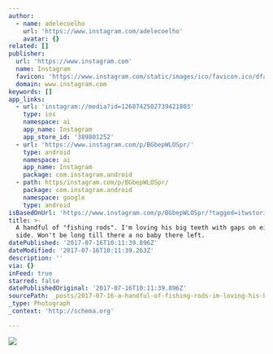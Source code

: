 ```yaml
---
author:
  - name: adelecoelho
    url: 'https://www.instagram.com/adelecoelho'
    avatar: {}
related: []
publisher:
  url: 'https://www.instagram.com'
  name: Instagram
  favicon: 'https://www.instagram.com/static/images/ico/favicon.ico/dfa85bb1fd63.ico'
  domain: www.instagram.com
keywords: []
app_links:
  - url: 'instagram://media?id=1268742502739421803'
    type: ios
    namespace: ai
    app_name: Instagram
    app_store_id: '389801252'
  - url: 'https://www.instagram.com/p/BGbepWLOSpr/'
    type: android
    namespace: ai
    app_name: Instagram
    package: com.instagram.android
  - path: https/instagram.com/p/BGbepWLOSpr/
    package: com.instagram.android
    namespace: google
    type: android
isBasedOnUrl: 'https://www.instagram.com/p/BGbepWLOSpr/?tagged=itwstories'
title: >-
  A handful of "fishing rods". I'm loving his big teeth with gaps on either
  side. Won't be long till there a no baby there left.
datePublished: '2017-07-16T10:11:39.896Z'
dateModified: '2017-07-16T10:11:39.263Z'
description: ''
via: {}
inFeed: true
starred: false
datePublishedOriginal: '2017-07-16T10:11:39.896Z'
sourcePath: _posts/2017-07-16-a-handful-of-fishing-rods-im-loving-his-big-teeth-with-g.md
_type: Photograph
_context: 'http://schema.org'

---
```

![](https://imgflo.herokuapp.com/graph/2b2431f8e7ba7b0/7209a8ba08efae1af8cecb61c27f4dac/noop.jpg?input=https%3A%2F%2Fscontent.cdninstagram.com%2Ft51.2885-15%2Fs640x640%2Fsh0.08%2Fe35%2F13402530_1631019960550958_1770126822_n.jpg)